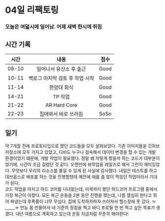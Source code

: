 # 04일 리팩토링

### 오늘은 여덟시에 일어남. 어제 새벽 한시에 취침

## 시간 기록 
|시간|내용|점수|
|:-:|:-:|:-:|
|08-10|일어나서 유산소 후 출근|Good|
|10-11|백로그 마지막 검토 후 작업 시작|Good|
|11-14|한양대 회식|Good|
|14-21|TP 작업|Good|
|21-22|AR Hard Core|Good|
|22-23|집에와서 바로 쓰러짐|SoSo|

## 일기
약 7개월 전에 프로토타입으로 짰던 코드들을 모두 살펴보았다. 기존 이미지들을 깃허브 저장소에 모두 가지고 있었고, 디비도 누구나 접속해서 데이터 변경을 할 수 있는 개발 환경이었기 떄문에, 개발 작업이 필요했다. 정말 왜 저렇게 짰을까 하는 코드가 대부분이었기에, 시간이 조금 걸렸던 것 같다. 오랜만에 뷰작업을 레일즈로 해서 그런지 재미있었다. 무엇보다 우리의 리소스를 줄일 수 있게 된 사실에 감사했다. 내일은 테스트를 하고 데브옵스로 배포를 하는 것을 진행할텐데 예전에 애를 좀 많이 먹었던 작업이라서 기대가 된다.  
코드 작업을 마치고 하드 코어를 다녀왔는데, 이제까지 했던 하드코어 프로그램 중에서 가장 복근이 아팠다. 모든 복근 운동을 2분 동안 진행을 했는데, 나름 열심히 한다고 쥐어 짜냈는데 후폭풍이 너무 무섭다. 집에 도착하자마자 쓰러져서 헬스장에 못 갔다. ㅠ_____ㅠ 언능 몸 만들어서 내 기준의 정점을 찍고 바디 프로필 한 번 찍고 싶은 목표가 생겼다. 내년 여름으로 계획하고 있는데 운동 지금처럼 꾸준히 해야한다!